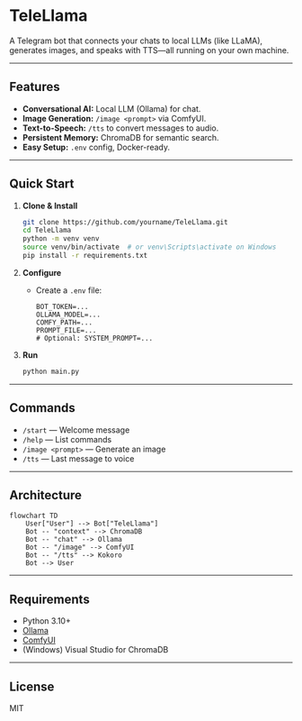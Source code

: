 # TeleLlama

A Telegram bot that connects your chats to local LLMs (like LLaMA), generates images, and speaks with TTS—all running on your own machine.

---

## Features

- **Conversational AI:** Local LLM (Ollama) for chat.
- **Image Generation:** `/image <prompt>` via ComfyUI.
- **Text-to-Speech:** `/tts` to convert messages to audio.
- **Persistent Memory:** ChromaDB for semantic search.
- **Easy Setup:** `.env` config, Docker-ready.

---

## Quick Start

1. **Clone & Install**
    ```bash
    git clone https://github.com/yourname/TeleLlama.git
    cd TeleLlama
    python -m venv venv
    source venv/bin/activate  # or venv\Scripts\activate on Windows
    pip install -r requirements.txt
    ```

2. **Configure**
    - Create a `.env` file:
      ```
      BOT_TOKEN=...
      OLLAMA_MODEL=...
      COMFY_PATH=...
      PROMPT_FILE=...
      # Optional: SYSTEM_PROMPT=...
      ```

3. **Run**
    ```bash
    python main.py
    ```

---

## Commands

- `/start` — Welcome message
- `/help` — List commands
- `/image <prompt>` — Generate an image
- `/tts` — Last message to voice

---

## Architecture

```mermaid
flowchart TD
    User["User"] --> Bot["TeleLlama"]
    Bot -- "context" --> ChromaDB
    Bot -- "chat" --> Ollama
    Bot -- "/image" --> ComfyUI
    Bot -- "/tts" --> Kokoro
    Bot --> User
```

---

## Requirements

- Python 3.10+
- [Ollama](https://ollama.com/)
- [ComfyUI](https://github.com/comfyanonymous/ComfyUI)
- (Windows) Visual Studio for ChromaDB

---

## License

MIT
